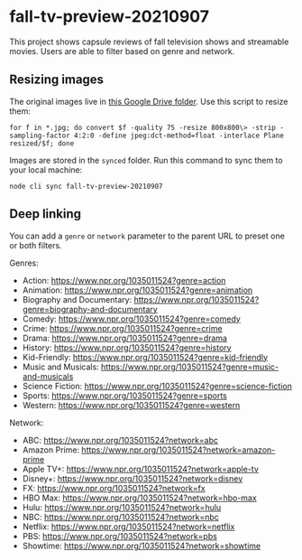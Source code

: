 fall-tv-preview-20210907
========================

This project shows capsule reviews of fall television shows and streamable movies. Users are able to filter based on genre and network.

Resizing images
---------------

The original images live in [this Google Drive folder](https://drive.google.com/drive/u/1/folders/1f3YGWB4Vyo1Sim6nxHrblMMAcRfveXnM). Use this script to resize them:

```
for f in *.jpg; do convert $f -quality 75 -resize 800x800\> -strip -sampling-factor 4:2:0 -define jpeg:dct-method=float -interlace Plane resized/$f; done
```

Images are stored in the `synced` folder. Run this command to sync them to your local machine:

```
node cli sync fall-tv-preview-20210907
```

Deep linking
------------

You can add a `genre` or `network` parameter to the parent URL to preset one or both filters.

Genres:

* Action: https://www.npr.org/1035011524?genre=action
* Animation: https://www.npr.org/1035011524?genre=animation
* Biography and Documentary: https://www.npr.org/1035011524?genre=biography-and-documentary
* Comedy: https://www.npr.org/1035011524?genre=comedy
* Crime: https://www.npr.org/1035011524?genre=crime
* Drama: https://www.npr.org/1035011524?genre=drama
* History: https://www.npr.org/1035011524?genre=history
* Kid-Friendly: https://www.npr.org/1035011524?genre=kid-friendly
* Music and Musicals: https://www.npr.org/1035011524?genre=music-and-musicals
* Science Fiction: https://www.npr.org/1035011524?genre=science-fiction
* Sports: https://www.npr.org/1035011524?genre=sports
* Western: https://www.npr.org/1035011524?genre=western

Network:
* ABC: https://www.npr.org/1035011524?network=abc
* Amazon Prime: https://www.npr.org/1035011524?network=amazon-prime
* Apple TV+: https://www.npr.org/1035011524?network=apple-tv
* Disney+: https://www.npr.org/1035011524?network=disney
* FX: https://www.npr.org/1035011524?network=fx
* HBO Max: https://www.npr.org/1035011524?network=hbo-max
* Hulu: https://www.npr.org/1035011524?network=hulu
* NBC: https://www.npr.org/1035011524?network=nbc
* Netflix: https://www.npr.org/1035011524?network=netflix
* PBS: https://www.npr.org/1035011524?network=pbs
* Showtime: https://www.npr.org/1035011524?network=showtime
